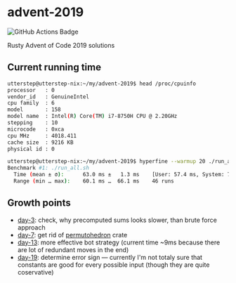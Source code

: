 # advent-2019

![GitHub Actions Badge](https://github.com/utter-step/advent-2019/workflows/CI/badge.svg)

Rusty Advent of Code 2019 solutions

## Current running time

```bash
utterstep@utterstep-nix:~/my/advent-2019$ head /proc/cpuinfo
processor	: 0
vendor_id	: GenuineIntel
cpu family	: 6
model		: 158
model name	: Intel(R) Core(TM) i7-8750H CPU @ 2.20GHz
stepping	: 10
microcode	: 0xca
cpu MHz		: 4018.411
cache size	: 9216 KB
physical id	: 0

utterstep@utterstep-nix:~/my/advent-2019$ hyperfine --warmup 20 ./run_all.sh
Benchmark #1: ./run_all.sh
  Time (mean ± σ):      63.0 ms ±   1.3 ms    [User: 57.4 ms, System: 7.0 ms]
  Range (min … max):    60.1 ms …  66.1 ms    46 runs
```

## Growth points

* [day-3](./day-2): check, why precomputed sums looks slower, than brute force approach
* [day-7](./day-7): get rid of [permutohedron](https://crates.io/crates/permutohedron) crate
* [day-13](./day-13): more effective bot strategy (current time ~9ms because there are lot of redundant moves in the end)
* [day-19](./day-19): determine error sign — currently I'm not totaly sure that constants are good for every possible input (though they are quite coservative)
